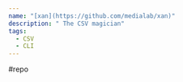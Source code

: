 ```yaml
---
name: "[xan](https://github.com/medialab/xan)"
description: " The CSV magician"
tags:
  - CSV
  - CLI
---
```

#repo